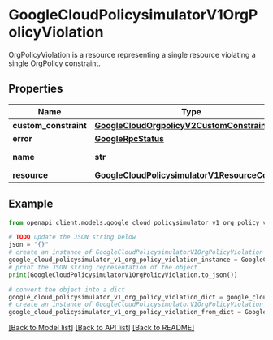# GoogleCloudPolicysimulatorV1OrgPolicyViolation

OrgPolicyViolation is a resource representing a single resource violating a single OrgPolicy constraint.

## Properties

Name | Type | Description | Notes
------------ | ------------- | ------------- | -------------
**custom_constraint** | [**GoogleCloudOrgpolicyV2CustomConstraint**](GoogleCloudOrgpolicyV2CustomConstraint.md) |  | [optional] 
**error** | [**GoogleRpcStatus**](GoogleRpcStatus.md) |  | [optional] 
**name** | **str** | The name of the &#x60;OrgPolicyViolation&#x60;. Example: organizations/my-example-org/locations/global/orgPolicyViolationsPreviews/506a5f7f/orgPolicyViolations/38ce&#x60; | [optional] 
**resource** | [**GoogleCloudPolicysimulatorV1ResourceContext**](GoogleCloudPolicysimulatorV1ResourceContext.md) |  | [optional] 

## Example

```python
from openapi_client.models.google_cloud_policysimulator_v1_org_policy_violation import GoogleCloudPolicysimulatorV1OrgPolicyViolation

# TODO update the JSON string below
json = "{}"
# create an instance of GoogleCloudPolicysimulatorV1OrgPolicyViolation from a JSON string
google_cloud_policysimulator_v1_org_policy_violation_instance = GoogleCloudPolicysimulatorV1OrgPolicyViolation.from_json(json)
# print the JSON string representation of the object
print(GoogleCloudPolicysimulatorV1OrgPolicyViolation.to_json())

# convert the object into a dict
google_cloud_policysimulator_v1_org_policy_violation_dict = google_cloud_policysimulator_v1_org_policy_violation_instance.to_dict()
# create an instance of GoogleCloudPolicysimulatorV1OrgPolicyViolation from a dict
google_cloud_policysimulator_v1_org_policy_violation_from_dict = GoogleCloudPolicysimulatorV1OrgPolicyViolation.from_dict(google_cloud_policysimulator_v1_org_policy_violation_dict)
```
[[Back to Model list]](../README.md#documentation-for-models) [[Back to API list]](../README.md#documentation-for-api-endpoints) [[Back to README]](../README.md)


